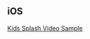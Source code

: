 ## iOS

[Kids Splash Video Sample](itms-services://?action=download-manifest&url=https://dl.dropboxusercontent.com/s/xn2zbx16kdzmj1b/SplashSample.plist)